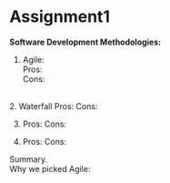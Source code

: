 # Assignment1

<strong>Software Development Methodologies:</strong>
1. Agile:<br/>
    Pros:<br/>
    Cons:<br/>
  <br/>
2. Waterfall
    Pros:
    Cons:
 
 3.
    Pros:
    Cons:
    
 4.
    Pros:
    Cons:
    
Summary.    
Why we picked Agile:
